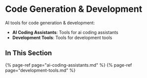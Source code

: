 # Code Generation & Development

AI tools for code generation & development:

- **AI Coding Assistants**: Tools for ai coding assistants
- **Development Tools**: Tools for development tools

## In This Section

{% page-ref page="ai-coding-assistants.md" %}
{% page-ref page="development-tools.md" %}
